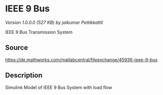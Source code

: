 # IEEE 9 Bus

_Version 1.0.0.0 (527 KB) by jaikumar Pettikkattil_

IEEE 9 Bus Transmission System

## Source

https://de.mathworks.com/matlabcentral/fileexchange/45936-ieee-9-bus

## Description

Simulink Model of IEEE 9 Bus System with load flow
